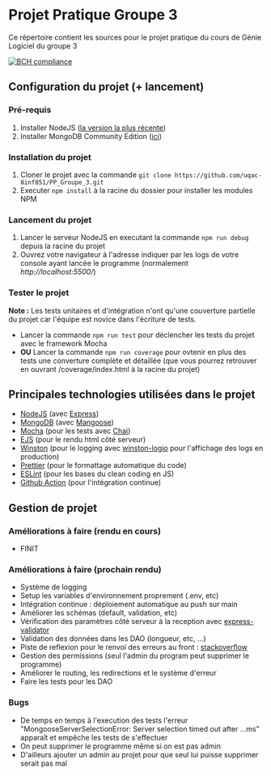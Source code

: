 # Projet Pratique Groupe 3

Ce répertoire contient les sources pour le projet pratique du cours de Génie Logiciel du groupe 3

[![BCH compliance](https://bettercodehub.com/edge/badge/uqac-8inf851/PP_Groupe_3?branch=main&token=af6e898e99eda64b951d2b91d05064d96240efb4)](https://bettercodehub.com/)

## Configuration du projet (+ lancement)

### Pré-requis

1. Installer NodeJS ([la version la plus récente](https://nodejs.org/en/download/))
1. Installer MongoDB Community Edition ([ici](https://docs.mongodb.com/manual/administration/install-community/))

### Installation du projet

1. Cloner le projet avec la commande `git clone https://github.com/uqac-8inf851/PP_Groupe_3.git`
1. Executer `npm install` à la racine du dossier pour installer les modules NPM

### Lancement du projet

1. Lancer le serveur NodeJS en executant la commande `npm run debug` depuis la racine du projet
1. Ouvrez votre navigateur à l'adresse indiquer par les logs de votre console ayant lancée le programme (normalement _http://localhost:5500/_)

### Tester le projet

**Note :** Les tests unitaires et d'intégration n'ont qu'une couverture partielle du projet car l'équipe est novice dans l'écriture de tests.

-   Lancer la commande `npm run test` pour déclencher les tests du projet avec le framework Mocha
-   **OU** Lancer la commande `npm run coverage` pour ovtenir en plus des tests une converture complète et détaillée (que vous pourrez retrouver en ouvrant /coverage/index.html à la racine du projet)

## Principales technologies utilisées dans le projet

-   [NodeJS](https://nodejs.org/en/) (avec [Express](https://expressjs.com/fr/))
-   [MongoDB](https://www.mongodb.com/fr) (avec [Mangoose](https://mongoosejs.com/docs/))
-   [Mocha](https://mochajs.org/) (pour les tests avec [Chai](https://www.chaijs.com/))
-   [EJS](https://ejs.co/) (pour le rendu html côté serveur)
-   [Winston](https://github.com/winstonjs/winston) (pour le logging avec [winston-logio](https://github.com/jaakkos/winston-logio) pour l'affichage des logs en production)
-   [Prettier](https://prettier.io/) (pour le formattage automatique du code)
-   [ESLint](https://eslint.org/) (pour les bases du clean coding en JS)
-   [Github Action](https://github.com/features/actions) (pour l'intégration continue)

## Gestion de projet

### Améliorations à faire (rendu en cours)

-   FINIT

### Améliorations à faire (prochain rendu)

-   Système de logging
-   Setup les variables d'environnement proprement (.env, etc)
-   Intégration continue : déploiement automatique au push sur main
-   Améliorer les schémas (default, validation, etc)
-   Vérification des paramètres côté serveur à la reception avec [express-validator](https://express-validator.github.io/docs/check-api.html)
-   Validation des données dans les DAO (longueur, etc, ...)
-   Piste de reflexion pour le renvoi des erreurs au front : [stackoverflow](https://stackoverflow.com/questions/52341893/form-validation-and-displaying-error-message-using-ejs)
-   Gestion des permissions (seul l'admin du program peut supprimer le programme)
-   Améliorer le routing, les redirections et le système d'erreur
-   Faire les tests pour les DAO

### Bugs

-   De temps en temps à l'execution des tests l'erreur "MongooseServerSelectionError: Server selection timed out after ...ms" apparaît et empêche les tests de s'effectuer
-   On peut supprimer le programme même si on est pas admin
-   D'ailleurs ajouter un admin au projet pour que seul lui puisse supprimer serait pas mal
